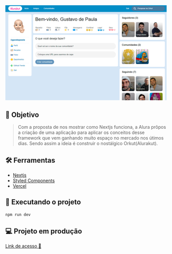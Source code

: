 <div align="center">
	<img src="alurakut.png" />
</div>

## :dart: Objetivo

> Com a proposta de nos mostrar como Nextjs funciona, a Alura prôpos a criação de uma aplicação para aplicar os conceitos desse framework que vem ganhando muito espaço no mercado nos útimos dias. Sendo assim a ideia é construir o nostálgico Orkut(Alurakut).

## :hammer_and_wrench: Ferramentas

- [Nextjs](https://nextjs.org/)
- [Styled Components](https://styled-components.com)
- [Vercel](https://vercel.com)

## :rocket: Executando o projeto

```bash
npm run dev
```

## :computer: Projeto em produção

[Link de acesso :dizzy:](https://alurakut-gusdepaula.vercel.app/)
